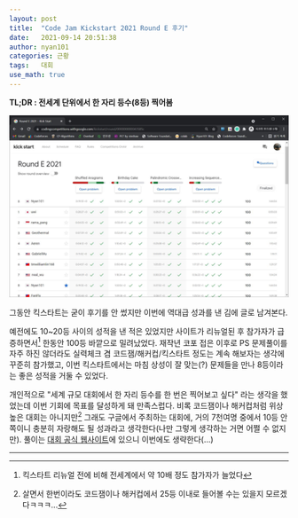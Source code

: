 ```yaml
---
layout: post
title:  "Code Jam Kickstart 2021 Round E 후기"
date:   2021-09-14 20:51:38
author: nyan101
categories: 근황
tags:	대회
use_math: true
---
```


**TL;DR : 전세계 단위에서 한 자리 등수(8등) 찍어봄**



<img src="/assets/images/2021/09/kickstart-E.jpg" width="800px">

그동안 킥스타트는 굳이 후기를 안 썼지만 이번에 역대급 성과를 낸 김에 글로 남겨본다.

예전에도 10~20등 사이의 성적을 낸 적은 있었지만 사이트가 리뉴얼된 후 참가자가 급증하면서[^1] 한동안 100등 바깥으로 밀려났었다. 재작년 코포 접은 이후로 PS 문제풀이를 자주 하진 않더라도 실력체크 겸 코드잼/해커컵/킥스타트 정도는 계속 해보자는 생각에 꾸준히 참가했고, 이번 킥스타트에서는 마침 상성이 잘 맞는(?) 문제들을 만나 8등이라는 좋은 성적을 거둘 수 있었다.

개인적으로 "세계 규모 대회에서 한 자리 등수를 한 번은 찍어보고 싶다" 라는 생각을 했었는데 이번 기회에 목표를 달성하게 돼 만족스럽다. 비록 코드잼이나 해커컵처럼 위상 높은 대회는 아니지만[^2] 그래도 구글에서 주최하는 대회에, 거의 7천여명 중에서 10등 안쪽이니 충분히 자랑해도 될 성과라고 생각한다(나만 그렇게 생각하는 거면 어쩔 수 없지만). 풀이는  [대회 공식 웹사이트](https://codingcompetitions.withgoogle.com/kickstart/round/000000000043585c)에 있으니 이번에도 생략한다(...)

[^1]: 킥스타트 리뉴얼 전에 비해 전세계에서 약 10배 정도 참가자가 늘었다
[^2]: 살면서 한번이라도 코드잼이나 해커컵에서 25등 이내로 들어볼 수는 있을지 모르겠다ㅋㅋㅋ...

---